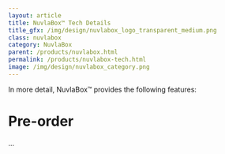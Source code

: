 ```yaml
---
layout: article
title: NuvlaBox™ Tech Details
title_gfx: /img/design/nuvlabox_logo_transparent_medium.png
class: nuvlabox
category: NuvlaBox
parent: /products/nuvlabox.html
permalink: /products/nuvlabox-tech.html
image: /img/design/nuvlabox_category.png
---
```


In more detail, NuvlaBox™ provides the following features: 



Pre-order
======

...

